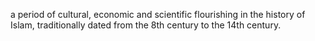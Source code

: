 <!--
id:          islamic-golden-age
title:       Islamic Golden Age
subtitle:    ~ 8th .. 14th century
from:        700
to:          1300 
short:       a period of cultural, economic and scientific flourishing in the history of Islam, traditionally dated from the 8th century to the 14th century.
imageUrl:    https://upload.wikimedia.org/wikipedia/commons/2/2c/Maqamat_hariri.jpg
wikiUrl:     https://en.wikipedia.org/wiki/Islamic_Golden_Age
-->


a period of cultural, economic and scientific flourishing in the history of Islam, traditionally dated from the 8th century to the 14th century.